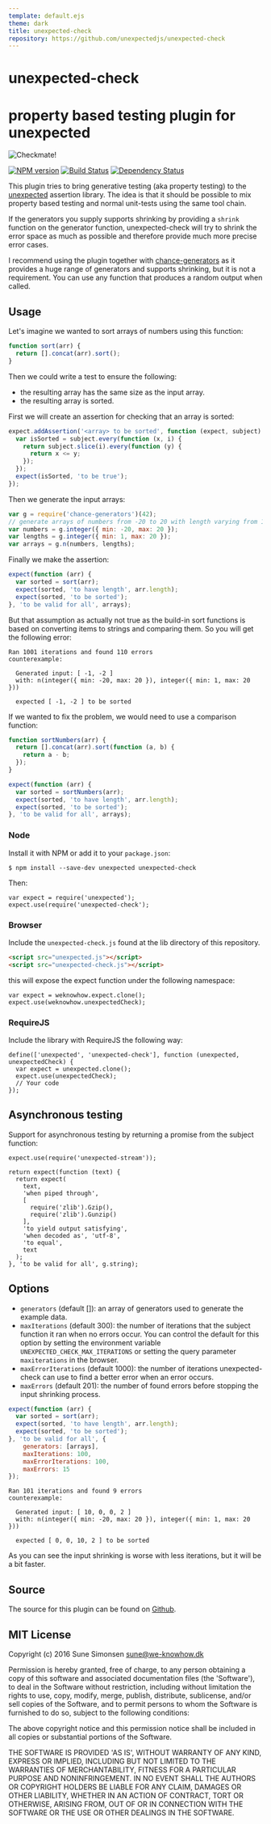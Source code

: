 ```yaml
---
template: default.ejs
theme: dark
title: unexpected-check
repository: https://github.com/unexpectedjs/unexpected-check
---
```


# unexpected-check
# property based testing plugin for unexpected

<img alt="Checkmate!" src="./unexpected-check.jpg" style="display: block; max-width: 100%">

[![NPM version](https://badge.fury.io/js/unexpected-check.svg)](http://badge.fury.io/js/unexpected-check)
[![Build Status](https://travis-ci.org/unexpectedjs/unexpected-check.svg?branch=master)](https://travis-ci.org/unexpectedjs/unexpected-check)
[![Dependency Status](https://david-dm.org/unexpectedjs/unexpected-check.svg)](https://david-dm.org/unexpectedjs/unexpected-check)

This plugin tries to bring generative testing (aka property testing) to the
[unexpected](http://unexpected.js.org) assertion library. The idea is that it
should be possible to mix property based testing and normal unit-tests using the
same tool chain.

If the generators you supply supports shrinking by providing a `shrink` function
on the generator function, unexpected-check will try to shrink the error space
as much as possible and therefore provide much more precise error cases.

I recommend using the plugin together with
[chance-generators](https://sunesimonsen.github.io/chance-generators/) as it
provides a huge range of generators and supports shrinking, but it is not a
requirement. You can use any function that produces a random output when called.

## Usage

Let's imagine we wanted to sort arrays of numbers using this function:

```js
function sort(arr) {
  return [].concat(arr).sort();
}
```

Then we could write a test to ensure the following:

* the resulting array has the same size as the input array.
* the resulting array is sorted.

First we will create an assertion for checking that an array is sorted:

```js
expect.addAssertion('<array> to be sorted', function (expect, subject) {
  var isSorted = subject.every(function (x, i) {
    return subject.slice(i).every(function (y) {
      return x <= y;
    });
  });
  expect(isSorted, 'to be true');
});
```

Then we generate the input arrays:

```js
var g = require('chance-generators')(42);
// generate arrays of numbers from -20 to 20 with length varying from 1 to 20
var numbers = g.integer({ min: -20, max: 20 });
var lengths = g.integer({ min: 1, max: 20 });
var arrays = g.n(numbers, lengths);
```

Finally we make the assertion:

```js
expect(function (arr) {
  var sorted = sort(arr);
  expect(sorted, 'to have length', arr.length);
  expect(sorted, 'to be sorted');
}, 'to be valid for all', arrays);
```

But that assumption as actually not true as the build-in sort functions is based
on converting items to strings and comparing them. So you will get the following error:

```output
Ran 1001 iterations and found 110 errors
counterexample:

  Generated input: [ -1, -2 ]
  with: n(integer({ min: -20, max: 20 }), integer({ min: 1, max: 20 }))

  expected [ -1, -2 ] to be sorted
```

If we wanted to fix the problem, we would need to use a comparison function:

```js
function sortNumbers(arr) {
  return [].concat(arr).sort(function (a, b) {
    return a - b;
  });
}
```

```js
expect(function (arr) {
  var sorted = sortNumbers(arr);
  expect(sorted, 'to have length', arr.length);
  expect(sorted, 'to be sorted');
}, 'to be valid for all', arrays);
```

### Node

Install it with NPM or add it to your `package.json`:

```
$ npm install --save-dev unexpected unexpected-check
```

Then:

```js#evaluate:false
var expect = require('unexpected');
expect.use(require('unexpected-check');
```

### Browser

Include the `unexpected-check.js` found at the lib directory of this
repository.

```html
<script src="unexpected.js"></script>
<script src="unexpected-check.js"></script>
```

this will expose the expect function under the following namespace:

```js#evaluate:false
var expect = weknowhow.expect.clone();
expect.use(weknowhow.unexpectedCheck);
```

### RequireJS

Include the library with RequireJS the following way:

```js#evaluate:false
define(['unexpected', 'unexpected-check'], function (unexpected, unexpectedCheck) {
  var expect = unexpected.clone();
  expect.use(unexpectedCheck);
  // Your code
});
```

## Asynchronous testing

Support for asynchronous testing by returning a promise from the subject
function:

```js#async:true
expect.use(require('unexpected-stream'));

return expect(function (text) {
  return expect(
    text,
    'when piped through',
    [
      require('zlib').Gzip(),
      require('zlib').Gunzip()
    ],
    'to yield output satisfying',
    'when decoded as', 'utf-8',
    'to equal',
    text
  );
}, 'to be valid for all', g.string);
```

## Options

* `generators` (default []): an array of generators used to generate the example
  data.
* `maxIterations` (default 300): the number of iterations that the subject
  function it ran when no errors occur. You can control the default for this
  option by setting the environment variable `UNEXPECTED_CHECK_MAX_ITERATIONS`
  or setting the query parameter `maxiterations` in the browser.
* `maxErrorIterations` (default 1000): the number of iterations unexpected-check
  can use to find a better error when an error occurs.
* `maxErrors` (default 201): the number of found errors before stopping the input
  shrinking process.

```js
expect(function (arr) {
  var sorted = sort(arr);
  expect(sorted, 'to have length', arr.length);
  expect(sorted, 'to be sorted');
}, 'to be valid for all', {
    generators: [arrays],
    maxIterations: 100,
    maxErrorIterations: 100,
    maxErrors: 15
});
```

```output
Ran 101 iterations and found 9 errors
counterexample:

  Generated input: [ 10, 0, 0, 2 ]
  with: n(integer({ min: -20, max: 20 }), integer({ min: 1, max: 20 }))

  expected [ 0, 0, 10, 2 ] to be sorted
```

As you can see the input shrinking is worse with less iterations, but it will be
a bit faster.

## Source

The source for this plugin can be found on
[Github](https://github.com/unexpectedjs/unexpected-check).

## MIT License

Copyright (c) 2016 Sune Simonsen <sune@we-knowhow.dk>

Permission is hereby granted, free of charge, to any person obtaining
a copy of this software and associated documentation files (the
'Software'), to deal in the Software without restriction, including
without limitation the rights to use, copy, modify, merge, publish,
distribute, sublicense, and/or sell copies of the Software, and to
permit persons to whom the Software is furnished to do so, subject to
the following conditions:

The above copyright notice and this permission notice shall be
included in all copies or substantial portions of the Software.

THE SOFTWARE IS PROVIDED 'AS IS', WITHOUT WARRANTY OF ANY KIND,
EXPRESS OR IMPLIED, INCLUDING BUT NOT LIMITED TO THE WARRANTIES OF
MERCHANTABILITY, FITNESS FOR A PARTICULAR PURPOSE AND
NONINFRINGEMENT. IN NO EVENT SHALL THE AUTHORS OR COPYRIGHT HOLDERS BE
LIABLE FOR ANY CLAIM, DAMAGES OR OTHER LIABILITY, WHETHER IN AN ACTION
OF CONTRACT, TORT OR OTHERWISE, ARISING FROM, OUT OF OR IN CONNECTION
WITH THE SOFTWARE OR THE USE OR OTHER DEALINGS IN THE SOFTWARE.
